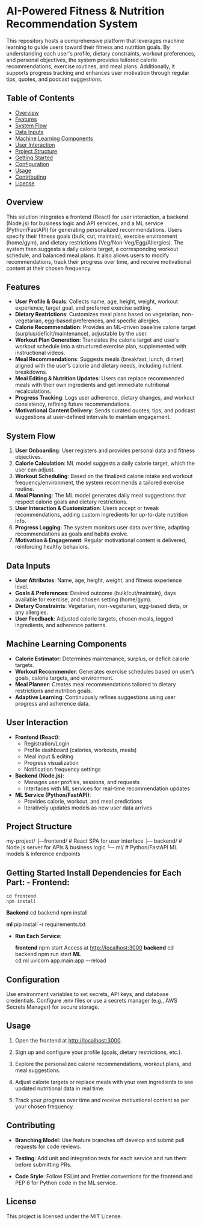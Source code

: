 # AI-Powered Fitness & Nutrition Recommendation System

This repository hosts a comprehensive platform that leverages machine learning to guide users toward their fitness and nutrition goals. By understanding each user's profile, dietary constraints, workout preferences, and personal objectives, the system provides tailored calorie recommendations, exercise routines, and meal plans. Additionally, it supports progress tracking and enhances user motivation through regular tips, quotes, and podcast suggestions.

## Table of Contents
- [Overview](#overview)
- [Features](#features)
- [System Flow](#system-flow)
- [Data Inputs](#data-inputs)
- [Machine Learning Components](#machine-learning-components)
- [User Interaction](#user-interaction)
- [Project Structure](#project-structure)
- [Getting Started](#getting-started)
- [Configuration](#configuration)
- [Usage](#usage)
- [Contributing](#contributing)
- [License](#license)

## Overview
This solution integrates a frontend (React) for user interaction, a backend (Node.js) for business logic and API services, and a ML service (Python/FastAPI) for generating personalized recommendations. Users specify their fitness goals (bulk, cut, maintain), exercise environment (home/gym), and dietary restrictions (Veg/Non-Veg/Egg/Allergies). The system then suggests a daily calorie target, a corresponding workout schedule, and balanced meal plans. It also allows users to modify recommendations, track their progress over time, and receive motivational content at their chosen frequency.

## Features
- **User Profile & Goals**: Collects name, age, height, weight, workout experience, target goal, and preferred exercise setting.
- **Dietary Restrictions**: Customizes meal plans based on vegetarian, non-vegetarian, egg-based preferences, and specific allergies.
- **Calorie Recommendation**: Provides an ML-driven baseline calorie target (surplus/deficit/maintenance), adjustable by the user.
- **Workout Plan Generation**: Translates the calorie target and user’s workout schedule into a structured exercise plan, supplemented with instructional videos.
- **Meal Recommendations**: Suggests meals (breakfast, lunch, dinner) aligned with the user’s calorie and dietary needs, including nutrient breakdowns.
- **Meal Editing & Nutrition Updates**: Users can replace recommended meals with their own ingredients and get immediate nutritional recalculations.
- **Progress Tracking**: Logs user adherence, dietary changes, and workout consistency, refining future recommendations.
- **Motivational Content Delivery**: Sends curated quotes, tips, and podcast suggestions at user-defined intervals to maintain engagement.

## System Flow
1. **User Onboarding**: User registers and provides personal data and fitness objectives.
2. **Calorie Calculation**: ML model suggests a daily calorie target, which the user can adjust.
3. **Workout Scheduling**: Based on the finalized calorie intake and workout frequency/environment, the system recommends a tailored exercise routine.
4. **Meal Planning**: The ML model generates daily meal suggestions that respect calorie goals and dietary restrictions.
5. **User Interaction & Customization**: Users accept or tweak recommendations, adding custom ingredients for up-to-date nutrition info.
6. **Progress Logging**: The system monitors user data over time, adapting recommendations as goals and habits evolve.
7. **Motivation & Engagement**: Regular motivational content is delivered, reinforcing healthy behaviors.

## Data Inputs
- **User Attributes**: Name, age, height, weight, and fitness experience level.
- **Goals & Preferences**: Desired outcome (bulk/cut/maintain), days available for exercise, and chosen setting (home/gym).
- **Dietary Constraints**: Vegetarian, non-vegetarian, egg-based diets, or any allergies.
- **User Feedback**: Adjusted calorie targets, chosen meals, logged ingredients, and adherence patterns.

## Machine Learning Components
- **Calorie Estimator**: Determines maintenance, surplus, or deficit calorie targets.
- **Workout Recommender**: Generates exercise schedules based on user’s goals, calorie targets, and environment.
- **Meal Planner**: Creates meal recommendations tailored to dietary restrictions and nutrition goals.
- **Adaptive Learning**: Continuously refines suggestions using user progress and adherence data.

## User Interaction
- **Frontend (React)**:  
  - Registration/Login  
  - Profile dashboard (calories, workouts, meals)  
  - Meal input & editing  
  - Progress visualization  
  - Notification frequency settings
- **Backend (Node.js)**:
  - Manages user profiles, sessions, and requests  
  - Interfaces with ML services for real-time recommendation updates
- **ML Service (Python/FastAPI)**:
  - Provides calorie, workout, and meal predictions  
  - Iteratively updates models as new user data arrives

## Project Structure
my-project/ 
        ├─frontend/ # React SPA for user interface 
        ├─ backend/ # Node.js server for APIs & business logic 
        └─ ml/ # Python/FastAPI ML models & inference endpoints

## Getting Started  **Install Dependencies for Each Part:**  -          **Frontend**:
    cd frontend
    npm install

**Backend**
    cd backend
    npm install
    
**ml**
    pip install -r requirements.txt
    

*   **Run Each Service:**

    **frontend**
    npm start
    Access at [http://localhost:3000](http://localhost:3000)
    **backend**
    cd backend
    npm run start
    **ML**    
    cd ml
    uvicorn app.main:app --reload
    

Configuration
-------------

Use environment variables to set secrets, API keys, and database credentials. Configure .env files or use a secrets manager (e.g., AWS Secrets Manager) for secure storage.

Usage
-----

1.  Open the frontend at [http://localhost:3000](http://localhost:3000).
    
2.  Sign up and configure your profile (goals, dietary restrictions, etc.).
    
3.  Explore the personalized calorie recommendations, workout plans, and meal suggestions.
    
4.  Adjust calorie targets or replace meals with your own ingredients to see updated nutritional data in real time.
    
5.  Track your progress over time and receive motivational content as per your chosen frequency.
    

Contributing
------------

*   **Branching Model**: Use feature branches off develop and submit pull requests for code reviews.
    
*   **Testing**: Add unit and integration tests for each service and run them before submitting PRs.
    
*   **Code Style**: Follow ESLint and Prettier conventions for the frontend and PEP 8 for Python code in the ML service.
    

License
-------

This project is licensed under the MIT License.